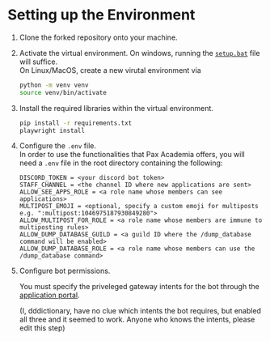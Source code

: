 # Setting up the Environment

1. Clone the forked repository onto your machine.
2. Activate the virtual environment. On windows, running the [`setup.bat`](./setup.bat) file will suffice.  
On Linux/MacOS, create a new virutal environment via
    ```bash
    python -m venv venv
    source venv/bin/activate
    ```

3. Install the required libraries within the virtual environment.
    ```bash
    pip install -r requirements.txt
    playwright install
    ```

<!-- While the user can't run the exact Pax-Academia bot, this .env file is to configure their bot with the same functionality as Pax-Academia -->
4. Configure the `.env` file.  
    In order to use the functionalities that Pax Academia offers, you will need a `.env` file in the root directory containing the following:

    ```env
    DISCORD_TOKEN = <your discord bot token>
    STAFF_CHANNEL = <the channel ID where new applications are sent>
    ALLOW_SEE_APPS_ROLE = <a role name whose members can see applications>
    MULTIPOST_EMOJI = <optional, specify a custom emoji for multiposts e.g. ":multipost:1046975187930849280">
    ALLOW_MULTIPOST_FOR_ROLE = <a role name whose members are immune to multiposting rules>
    ALLOW_DUMP_DATABASE_GUILD = <a guild ID where the /dump_database command will be enabled>
    ALLOW_DUMP_DATABASE_ROLE = <a role name whose members can use the /dump_database command>
    ```
5. Configure bot permissions.

    You must specify the priveleged gateway intents for the bot through the [application portal](https://discord.com/developers/applications).

    (I, dddictionary, have no clue which intents the bot requires, but enabled all three and it seemed to work. Anyone who knows the intents, please edit this step)